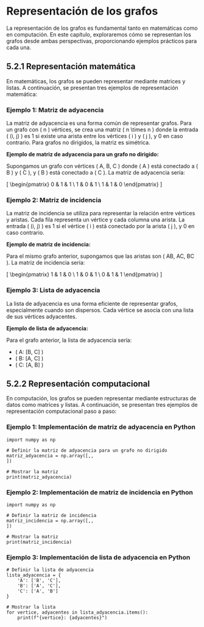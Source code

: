 
# Representación de los grafos

La representación de los grafos es fundamental tanto en matemáticas como en computación. En este capítulo, exploraremos cómo se representan los grafos desde ambas perspectivas, proporcionando ejemplos prácticos para cada una.

## 5.2.1 Representación matemática

En matemáticas, los grafos se pueden representar mediante matrices y listas. A continuación, se presentan tres ejemplos de representación matemática:

### Ejemplo 1: Matriz de adyacencia
La matriz de adyacencia es una forma común de representar grafos. Para un grafo con \( n \) vértices, se crea una matriz \( n \times n \) donde la entrada \( (i, j) \) es 1 si existe una arista entre los vértices \( i \) y \( j \), y 0 en caso contrario. Para grafos no dirigidos, la matriz es simétrica.

**Ejemplo de matriz de adyacencia para un grafo no dirigido:**

Supongamos un grafo con vértices \( A, B, C \) donde \( A \) está conectado a \( B \) y \( C \), y \( B \) está conectado a \( C \). La matriz de adyacencia sería:

\[
\begin{pmatrix}
0 & 1 & 1 \\
1 & 0 & 1 \\
1 & 1 & 0
\end{pmatrix}
\]

### Ejemplo 2: Matriz de incidencia
La matriz de incidencia se utiliza para representar la relación entre vértices y aristas. Cada fila representa un vértice y cada columna una arista. La entrada \( (i, j) \) es 1 si el vértice \( i \) está conectado por la arista \( j \), y 0 en caso contrario.

**Ejemplo de matriz de incidencia:**

Para el mismo grafo anterior, supongamos que las aristas son \( AB, AC, BC \). La matriz de incidencia sería:

\[
\begin{pmatrix}
1 & 1 & 0 \\
1 & 0 & 1 \\
0 & 1 & 1
\end{pmatrix}
\]

### Ejemplo 3: Lista de adyacencia
La lista de adyacencia es una forma eficiente de representar grafos, especialmente cuando son dispersos. Cada vértice se asocia con una lista de sus vértices adyacentes.

**Ejemplo de lista de adyacencia:**

Para el grafo anterior, la lista de adyacencia sería:
- \( A: [B, C] \)
- \( B: [A, C] \)
- \( C: [A, B] \)

## 5.2.2 Representación computacional

En computación, los grafos se pueden representar mediante estructuras de datos como matrices y listas. A continuación, se presentan tres ejemplos de representación computacional paso a paso:

### Ejemplo 1: Implementación de matriz de adyacencia en Python

```
import numpy as np

# Definir la matriz de adyacencia para un grafo no dirigido
matriz_adyacencia = np.array([,,
])

# Mostrar la matriz
print(matriz_adyacencia)
```

### Ejemplo 2: Implementación de matriz de incidencia en Python

```
import numpy as np

# Definir la matriz de incidencia
matriz_incidencia = np.array([,,
])

# Mostrar la matriz
print(matriz_incidencia)
```

### Ejemplo 3: Implementación de lista de adyacencia en Python

```
# Definir la lista de adyacencia
lista_adyacencia = {
    'A': ['B', 'C'],
    'B': ['A', 'C'],
    'C': ['A', 'B']
}

# Mostrar la lista
for vertice, adyacentes in lista_adyacencia.items():
    print(f"{vertice}: {adyacentes}")
```

